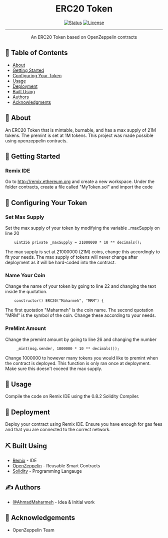 
<h1 align="center">ERC20 Token</h1>

<div align="center">

[![Status](https://img.shields.io/badge/status-active-success.svg)]()
[![License](https://img.shields.io/badge/license-MIT-blue.svg)](/LICENSE)

</div>

---

<p align="center"> An ERC20 Token based on OpenZeppelin contracts
    <br> 
</p>

## 📝 Table of Contents

- [About](#about)
- [Getting Started](#getting_started)
- [Configuring Your Token](#configuring)
- [Usage](#usage)
- [Deployment](#deployment)
- [Built Using](#built_using)
- [Authors](#authors)
- [Acknowledgments](#acknowledgement)

## 🧐 About <a name = "about"></a>

An ERC20 Token that is mintable, burnable, and has a max supply of 21M tokens. The premint is set at 1M tokens.
This project was made possible using openzeppelin contracts.

## 🏁 Getting Started <a name = "getting_started"></a>

### Remix IDE
Go to http://remix.ethereum.org and create a new workspace.
Under the folder contracts, create a file called "MyToken.sol" and import the code 

## 🔧 Configuring Your Token <a name = "configuring"></a>

### Set Max Supply

Set the max supply of your token by modifying the variable _maxSupply on line 20
```
    uint256 private _maxSupply = 21000000 * 10 ** decimals();
```
The max supply is set at 21000000 (21M) coins, change this accordingly to fit your needs. The max supply of tokens will never change after deployment as it will be hard-coded into the contract.

### Name Your Coin

Change the name of your token by going to line 22 and changing the text inside the quotation.

```
    constructor() ERC20("Maharmeh", "MRM") {
```
The first quotation "Maharmeh" is the coin name. The second quotation "MRM" is the symbol of the coin. Change these according to your needs.

### PreMint Amount

Change the premint amount by going to line 26 and changing the number
```
     _mint(msg.sender, 1000000 * 10 ** decimals());
```
Change 1000000 to however many tokens you would like to premint when the contract is deployed. This function is only ran once at deployment. Make sure this doesn't exceed the max supply.

## 🎈 Usage <a name="usage"></a>

Compile the code on Remix IDE using the 0.8.2 Solidity Compiler.

## 🚀 Deployment <a name = "deployment"></a>

Deploy your contract using Remix IDE. Ensure you have enough for gas fees and that you are connected to the correct network.

## ⛏️ Built Using <a name = "built_using"></a>

- [Remix](https://remix.ethereum.org) - IDE
- [OpenZeppelin](https://openzeppelin.com/) - Reusable Smart Contracts
- [Solidity](https://soliditylang.org/) - Programming Langauge

## ✍️ Authors <a name = "authors"></a>

- [@AhmadMaharmeh](https://github.com/AhmadMaharmeh) - Idea & Initial work

## 🎉 Acknowledgements <a name = "acknowledgement"></a>

- OpenZeppelin Team
